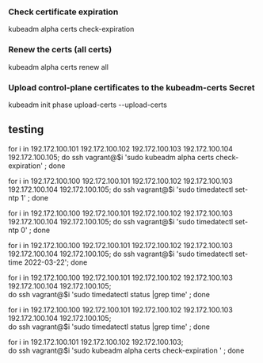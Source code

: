 ### Check certificate expiration
kubeadm alpha certs check-expiration 


### Renew the certs (all certs)
kubeadm alpha certs renew all    


### Upload control-plane certificates to the kubeadm-certs Secret
kubeadm init phase upload-certs --upload-certs


## testing 

for i in 192.172.100.101 192.172.100.102 192.172.100.103 192.172.100.104 192.172.100.105; 
do ssh vagrant@$i 'sudo kubeadm alpha certs check-expiration' ; 
done

for i in 192.172.100.100 192.172.100.101 192.172.100.102 192.172.100.103 192.172.100.104 192.172.100.105; 
do ssh vagrant@$i 'sudo timedatectl set-ntp 1'  ;
done

for i in 192.172.100.100 192.172.100.101 192.172.100.102 192.172.100.103 192.172.100.104 192.172.100.105; 
do ssh vagrant@$i 'sudo timedatectl set-ntp 0'  ;
done

for i in 192.172.100.100 192.172.100.101 192.172.100.102 192.172.100.103 192.172.100.104 192.172.100.105; 
do ssh vagrant@$i 'sudo timedatectl set-time 2022-03-22';
done

for i in 192.172.100.100 192.172.100.101 192.172.100.102 192.172.100.103 192.172.100.104 192.172.100.105;  
do ssh vagrant@$i 'sudo timedatectl status |grep time'  ;
done


for i in 192.172.100.100 192.172.100.101 192.172.100.102 192.172.100.103 192.172.100.104 192.172.100.105;  
do ssh vagrant@$i 'sudo timedatectl status |grep time'  ;
done

for i in 192.172.100.101 192.172.100.102 192.172.100.103;  
do ssh vagrant@$i 'sudo kubeadm alpha certs check-expiration '  ;
done
